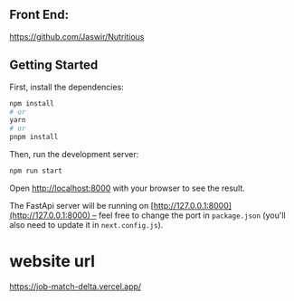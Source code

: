 ## Front End:
https://github.com/Jaswir/Nutritious

## Getting Started

First, install the dependencies:

```bash
npm install
# or
yarn
# or
pnpm install
```

Then, run the development server:

```bash
npm run start
```

Open [http://localhost:8000](http://localhost:8000) with your browser to see the result.

The FastApi server will be running on [http://127.0.0.1:8000](http://127.0.0.1:8000) – feel free to change the port in `package.json` (you'll also need to update it in `next.config.js`).

# website url
https://job-match-delta.vercel.app/

